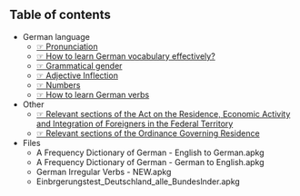 
Table of contents
--

* German language
    * [☞ Pronunciation](https://github.com/deduke-men-a-selanna/angel_/blob/main/Pronunciation.md)
    * [☞ How to learn German vocabulary effectively?](https://github.com/deduke-men-a-selanna/angel_/blob/main/Learn-German-Vocabulary.md)
    * [☞ Grammatical gender](https://github.com/deduke-men-a-selanna/angel_/blob/main/Grammatical-Gender.md)
    * [☞ Adjective Inflection](https://github.com/deduke-men-a-selanna/angel_/blob/main/Adjective-Inflection.pdf)
    * [☞ Numbers](https://github.com/deduke-men-a-selanna/angel_/blob/main/Numbers.pdf)
    * [☞ How to learn German verbs](https://github.com/deduke-men-a-selanna/angel_/blob/main/Verb-Conjugation.pdf)
* Other
    * [☞ Relevant sections of the Act on the Residence, Economic Activity and Integration of Foreigners in the Federal Territory](https://github.com/deduke-men-a-selanna/angel_/blob/main/Residence-Act.md)
    * [☞ Relevant sections of the Ordinance Governing Residence](https://github.com/deduke-men-a-selanna/angel_/blob/main/Ordinance-Governing-Residence.md)
* Files
    * A Frequency Dictionary of German - English to German.apkg
    * A Frequency Dictionary of German - German to English.apkg
    * German Irregular Verbs - NEW.apkg
    * Einbrgerungstest_Deutschland_alle_Bundeslnder.apkg

 
